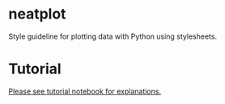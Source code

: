 # neatplot
Style guideline for plotting data with Python using stylesheets.

# Tutorial
[Please see tutorial notebook for explanations.](https://github.com/Leibniz-IWT/neatplot/blob/main/stylesheets_intro.ipynb)
